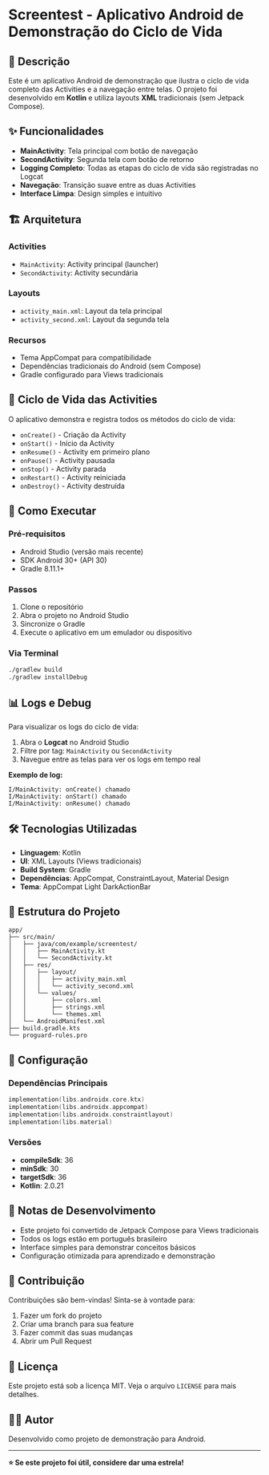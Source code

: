 # Screentest - Aplicativo Android de Demonstração do Ciclo de Vida

## 📱 Descrição

Este é um aplicativo Android de demonstração que ilustra o ciclo de vida completo das Activities e a navegação entre telas. O projeto foi desenvolvido em **Kotlin** e utiliza layouts **XML** tradicionais (sem Jetpack Compose).

## ✨ Funcionalidades

- **MainActivity**: Tela principal com botão de navegação
- **SecondActivity**: Segunda tela com botão de retorno
- **Logging Completo**: Todas as etapas do ciclo de vida são registradas no Logcat
- **Navegação**: Transição suave entre as duas Activities
- **Interface Limpa**: Design simples e intuitivo

## 🏗️ Arquitetura

### Activities
- `MainActivity`: Activity principal (launcher)
- `SecondActivity`: Activity secundária

### Layouts
- `activity_main.xml`: Layout da tela principal
- `activity_second.xml`: Layout da segunda tela

### Recursos
- Tema AppCompat para compatibilidade
- Dependências tradicionais do Android (sem Compose)
- Gradle configurado para Views tradicionais

## 🔄 Ciclo de Vida das Activities

O aplicativo demonstra e registra todos os métodos do ciclo de vida:

- `onCreate()` - Criação da Activity
- `onStart()` - Início da Activity
- `onResume()` - Activity em primeiro plano
- `onPause()` - Activity pausada
- `onStop()` - Activity parada
- `onRestart()` - Activity reiniciada
- `onDestroy()` - Activity destruída

## 🚀 Como Executar

### Pré-requisitos
- Android Studio (versão mais recente)
- SDK Android 30+ (API 30)
- Gradle 8.11.1+

### Passos
1. Clone o repositório
2. Abra o projeto no Android Studio
3. Sincronize o Gradle
4. Execute o aplicativo em um emulador ou dispositivo

### Via Terminal
```bash
./gradlew build
./gradlew installDebug
```

## 📊 Logs e Debug

Para visualizar os logs do ciclo de vida:

1. Abra o **Logcat** no Android Studio
2. Filtre por tag: `MainActivity` ou `SecondActivity`
3. Navegue entre as telas para ver os logs em tempo real

**Exemplo de log:**
```
I/MainActivity: onCreate() chamado
I/MainActivity: onStart() chamado
I/MainActivity: onResume() chamado
```

## 🛠️ Tecnologias Utilizadas

- **Linguagem**: Kotlin
- **UI**: XML Layouts (Views tradicionais)
- **Build System**: Gradle
- **Dependências**: AppCompat, ConstraintLayout, Material Design
- **Tema**: AppCompat Light DarkActionBar

## 📁 Estrutura do Projeto

```
app/
├── src/main/
│   ├── java/com/example/screentest/
│   │   ├── MainActivity.kt
│   │   └── SecondActivity.kt
│   ├── res/
│   │   ├── layout/
│   │   │   ├── activity_main.xml
│   │   │   └── activity_second.xml
│   │   └── values/
│   │       ├── colors.xml
│   │       ├── strings.xml
│   │       └── themes.xml
│   └── AndroidManifest.xml
├── build.gradle.kts
└── proguard-rules.pro
```

## 🔧 Configuração

### Dependências Principais
```kotlin
implementation(libs.androidx.core.ktx)
implementation(libs.androidx.appcompat)
implementation(libs.androidx.constraintlayout)
implementation(libs.material)
```

### Versões
- **compileSdk**: 36
- **minSdk**: 30
- **targetSdk**: 36
- **Kotlin**: 2.0.21

## 📝 Notas de Desenvolvimento

- Este projeto foi convertido de Jetpack Compose para Views tradicionais
- Todos os logs estão em português brasileiro
- Interface simples para demonstrar conceitos básicos
- Configuração otimizada para aprendizado e demonstração

## 🤝 Contribuição

Contribuições são bem-vindas! Sinta-se à vontade para:

1. Fazer um fork do projeto
2. Criar uma branch para sua feature
3. Fazer commit das suas mudanças
4. Abrir um Pull Request

## 📄 Licença

Este projeto está sob a licença MIT. Veja o arquivo `LICENSE` para mais detalhes.

## 👨‍💻 Autor

Desenvolvido como projeto de demonstração para Android.

---

**⭐ Se este projeto foi útil, considere dar uma estrela!**
